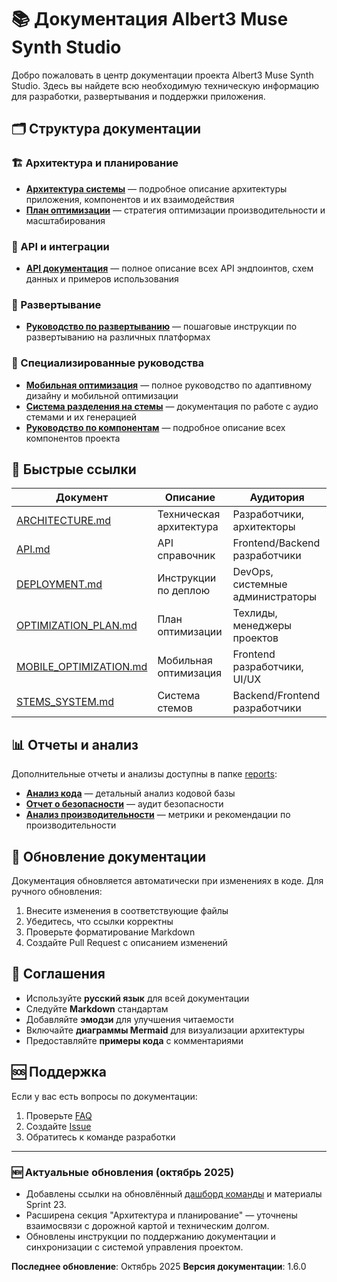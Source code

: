 # 📚 Документация Albert3 Muse Synth Studio

Добро пожаловать в центр документации проекта Albert3 Muse Synth Studio. Здесь вы найдете всю необходимую техническую информацию для разработки, развертывания и поддержки приложения.

## 🗂️ Структура документации

### 🏗️ Архитектура и планирование
- **[Архитектура системы](architecture/ARCHITECTURE.md)** — подробное описание архитектуры приложения, компонентов и их взаимодействия
- **[План оптимизации](architecture/OPTIMIZATION_PLAN.md)** — стратегия оптимизации производительности и масштабирования

### 📖 API и интеграции
- **[API документация](api/API.md)** — полное описание всех API эндпоинтов, схем данных и примеров использования

### 🚀 Развертывание
- **[Руководство по развертыванию](deployment/DEPLOYMENT.md)** — пошаговые инструкции по развертыванию на различных платформах

### 📱 Специализированные руководства
- **[Мобильная оптимизация](MOBILE_OPTIMIZATION.md)** — полное руководство по адаптивному дизайну и мобильной оптимизации
- **[Система разделения на стемы](STEMS_SYSTEM.md)** — документация по работе с аудио стемами и их генерацией
- **[Руководство по компонентам](COMPONENT_GUIDE.md)** — подробное описание всех компонентов проекта

## 🔗 Быстрые ссылки

| Документ | Описание | Аудитория |
|----------|----------|-----------|
| [ARCHITECTURE.md](architecture/ARCHITECTURE.md) | Техническая архитектура | Разработчики, архитекторы |
| [API.md](api/API.md) | API справочник | Frontend/Backend разработчики |
| [DEPLOYMENT.md](deployment/DEPLOYMENT.md) | Инструкции по деплою | DevOps, системные администраторы |
| [OPTIMIZATION_PLAN.md](architecture/OPTIMIZATION_PLAN.md) | План оптимизации | Техлиды, менеджеры проектов |
| [MOBILE_OPTIMIZATION.md](MOBILE_OPTIMIZATION.md) | Мобильная оптимизация | Frontend разработчики, UI/UX |
| [STEMS_SYSTEM.md](STEMS_SYSTEM.md) | Система стемов | Backend/Frontend разработчики |

## 📊 Отчеты и анализ

Дополнительные отчеты и анализы доступны в папке [reports](../reports/):

- **[Анализ кода](../reports/CODE_ANALYSIS.md)** — детальный анализ кодовой базы
- **[Отчет о безопасности](../reports/security/SECURITY.md)** — аудит безопасности
- **[Анализ производительности](../reports/performance/PERFORMANCE.md)** — метрики и рекомендации по производительности

## 🔄 Обновление документации

Документация обновляется автоматически при изменениях в коде. Для ручного обновления:

1. Внесите изменения в соответствующие файлы
2. Убедитесь, что ссылки корректны
3. Проверьте форматирование Markdown
4. Создайте Pull Request с описанием изменений

## 📝 Соглашения

- Используйте **русский язык** для всей документации
- Следуйте **Markdown** стандартам
- Добавляйте **эмодзи** для улучшения читаемости
- Включайте **диаграммы Mermaid** для визуализации архитектуры
- Предоставляйте **примеры кода** с комментариями

## 🆘 Поддержка

Если у вас есть вопросы по документации:

1. Проверьте [FAQ](../README.md#-поддержка)
2. Создайте [Issue](https://github.com/your-username/albert3-muse-synth-studio/issues)
3. Обратитесь к команде разработки

---

### 🆕 Актуальные обновления (октябрь 2025)

- Добавлены ссылки на обновлённый [дашборд команды](../project-management/reports/team-dashboard.md) и материалы Sprint 23.
- Расширена секция "Архитектура и планирование" — уточнены взаимосвязи с дорожной картой и техническим долгом.
- Обновлены инструкции по поддержанию документации и синхронизации с системой управления проектом.

**Последнее обновление**: Октябрь 2025
**Версия документации**: 1.6.0
